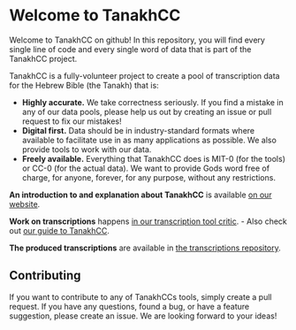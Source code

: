 # Welcome to TanakhCC

Welcome to TanakhCC on github!
In this repository, you will find every single line of code and every single word of data that is part of the TanakhCC project.

TanakhCC is a fully-volunteer project to create a pool of transcription data for the Hebrew Bible (the Tanakh) that is:
- **Highly accurate.** We take correctness seriously.
  If you find a mistake in any of our data pools, please help us out by creating an issue or pull request to fix our mistakes!
- **Digital first.**
  Data should be in industry-standard formats where available to facilitate use in as many applications as possible.
  We also provide tools to work with our data.
- **Freely available.**
  Everything that TanakhCC does is MIT-0 (for the tools) or CC-0 (for the actual data).
  We want to provide Gods word free of charge, for anyone, forever, for any purpose, without any restrictions.


**An introduction to and explanation about TanakhCC** is available [on our website](https://tanakhcc.org).

**Work on transcriptions** happens [in our transcription tool critic](https://critic.tanakhcc.org).
    - Also check out [our guide to TanakhCC](https://guide.tanakhcc.org).

**The produced transcriptions** are available in [the transcriptions repository](https://github.com/tanakhcc/transcription).

## Contributing
If you want to contribute to any of TanakhCCs tools, simply create a pull request.
If you have any questions, found a bug, or have a feature suggestion, please create an issue. We are looking forward to your ideas!
